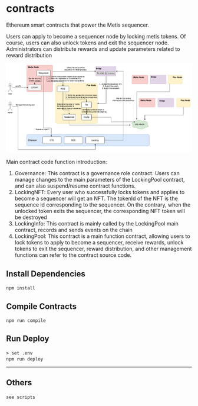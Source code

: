 # contracts
Ethereum smart contracts that power the Metis sequencer.

Users can apply to become a sequencer node by locking metis tokens. Of course, users can also unlock tokens and exit the sequencer node. Administrators can distribute rewards and update parameters related to reward distribution

![This is the overall structure diagram](/images/metis_arch.png)

Main contract code function introduction:
1. Governance: This contract is a governance role contract. Users can manage changes to the main parameters of the LockingPool contract, and can also suspend/resume contract functions.
2. LockingNFT: Every user who successfully locks tokens and applies to become a sequencer will get an NFT. The tokenId of the NFT is the sequence id corresponding to the sequencer. On the contrary, when the unlocked token exits the sequencer, the corresponding NFT token will be destroyed
2. LockingInfo: This contract is mainly called by the LockingPool main contract, records and sends events on the chain
3. LockingPool: This contract is a main function contract, allowing users to lock tokens to apply to become a sequencer, receive rewards, unlock tokens to exit the sequencer, reward distribution, and other management functions can refer to the contract source code.

## Install Dependencies
```
npm install
```

## Compile Contracts
```
npm run compile
```

## Run Deploy
```
> set .env
npm run deploy
```
****
## Others
```
see scripts
```

